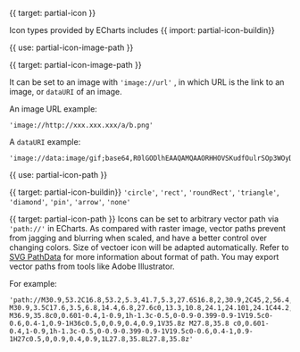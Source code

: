 {{ target: partial-icon }}

Icon types provided by ECharts includes {{ import: partial-icon-buildin}}

{{ use: partial-icon-image-path }}








{{ target: partial-icon-image-path }}

It can be set to an image with `'image://url'` , in which URL is the link to an image, or `dataURI` of an image.


An image URL example:

```
'image://http://xxx.xxx.xxx/a/b.png'
```

A `dataURI` example:

```
'image://data:image/gif;base64,R0lGODlhEAAQAMQAAORHHOVSKudfOulrSOp3WOyDZu6QdvCchPGolfO0o/XBs/fNwfjZ0frl3/zy7////wAAAAAAAAAAAAAAAAAAAAAAAAAAAAAAAAAAAAAAAAAAAAAAAAAAAAAAAAAAAAAAACH5BAkAABAALAAAAAAQABAAAAVVICSOZGlCQAosJ6mu7fiyZeKqNKToQGDsM8hBADgUXoGAiqhSvp5QAnQKGIgUhwFUYLCVDFCrKUE1lBavAViFIDlTImbKC5Gm2hB0SlBCBMQiB0UjIQA7'
```

{{ use: partial-icon-path }}








{{ target: partial-icon-buildin}}
`'circle'`, `'rect'`, `'roundRect'`, `'triangle'`, `'diamond'`, `'pin'`, `'arrow'`, `'none'`


{{ target: partial-icon-path }}
Icons can be set to arbitrary vector path via `'path://'` in ECharts. As compared with raster image, vector paths prevent from jagging and blurring when scaled, and have a better control over changing colors. Size of vectoer icon will be adapted automatically. Refer to [SVG PathData](http://www.w3.org/TR/SVG/paths.html#PathData) for more information about format of path. You may export vector paths from tools like Adobe Illustrator.

For example:

```
'path://M30.9,53.2C16.8,53.2,5.3,41.7,5.3,27.6S16.8,2,30.9,2C45,2,56.4,13.5,56.4,27.6S45,53.2,30.9,53.2z M30.9,3.5C17.6,3.5,6.8,14.4,6.8,27.6c0,13.3,10.8,24.1,24.101,24.1C44.2,51.7,55,40.9,55,27.6C54.9,14.4,44.1,3.5,30.9,3.5z M36.9,35.8c0,0.601-0.4,1-0.9,1h-1.3c-0.5,0-0.9-0.399-0.9-1V19.5c0-0.6,0.4-1,0.9-1H36c0.5,0,0.9,0.4,0.9,1V35.8z M27.8,35.8 c0,0.601-0.4,1-0.9,1h-1.3c-0.5,0-0.9-0.399-0.9-1V19.5c0-0.6,0.4-1,0.9-1H27c0.5,0,0.9,0.4,0.9,1L27.8,35.8L27.8,35.8z'
```
